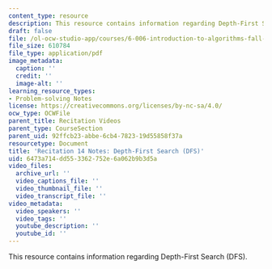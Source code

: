 ```yaml
---
content_type: resource
description: This resource contains information regarding Depth-First Search (DFS).
draft: false
file: /ol-ocw-studio-app/courses/6-006-introduction-to-algorithms-fall-2011/6473a714dd553362752e6a062b9b3d5a_MIT6_006F11_rec14.pdf
file_size: 610784
file_type: application/pdf
image_metadata:
  caption: ''
  credit: ''
  image-alt: ''
learning_resource_types:
- Problem-solving Notes
license: https://creativecommons.org/licenses/by-nc-sa/4.0/
ocw_type: OCWFile
parent_title: Recitation Videos
parent_type: CourseSection
parent_uid: 92ffcb23-abbe-6cb4-7823-19d55858f37a
resourcetype: Document
title: 'Recitation 14 Notes: Depth-First Search (DFS)'
uid: 6473a714-dd55-3362-752e-6a062b9b3d5a
video_files:
  archive_url: ''
  video_captions_file: ''
  video_thumbnail_file: ''
  video_transcript_file: ''
video_metadata:
  video_speakers: ''
  video_tags: ''
  youtube_description: ''
  youtube_id: ''
---
```

This resource contains information regarding Depth-First Search (DFS).